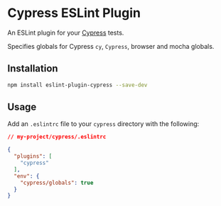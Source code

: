 # Cypress ESLint Plugin

An ESLint plugin for your [Cypress](https://cypress.io) tests.

Specifies globals for Cypress `cy`, `Cypress`, browser and mocha globals.

## Installation

```sh
npm install eslint-plugin-cypress --save-dev
```

## Usage

Add an `.eslintrc` file to your `cypress` directory with the following:

```json
// my-project/cypress/.eslintrc

{
  "plugins": [
    "cypress"
  ],
  "env": {
    "cypress/globals": true
  }
}
```
